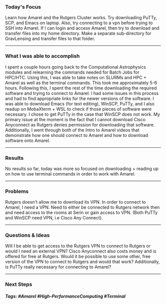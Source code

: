 ### Today's Focus

Learn how Amarel and the Rutgers Cluster works. Try downloading PuTTy, SCP, and Emacs on laptop. Also, try connecting to a vpn before trying to SSH into Amarel. If I can login and access Amarel, then try to download and transfer files into my home directory. Make a separate sub-directory for GravLensing and transfer files to that folder. 
***
### What I was able to accomplish

I spent a couple hours going back to the Computational Astrophysics modules and relearning the commands needed for Batch Jobs for HPC/HTC. Using this, I was able to take notes on SLURMs and HPC + Amarel as well as the terminal commands. This took me approximately 5-6 hours. Following this, I spent the rest of the time downloading the required software and trying to connect to Amarel. I had some issues in this process and had to find appropriate links for the newer versions of the software. I was able to download Emacs (for text editing), WinSCP, PuTTy, and I also readup on MobaXterm + WSL to check if those pieces of software were necessary. I chose to get PuTTy in the case that WinSCP does not work. My primary issue at the moment is the fact that I cannot download Cisco Anyconnect as Rutgers denies permission for downloading that software. Additionally, I went through both of the Intro to Amarel videos that demonstrate how one should connect to Amarel and how to download software onto Amarel. 
***
### Results

No results so far, today was more so focused on downloading + reading up on how to use terminal commands in order to work with Amarel. 
***
### Problems

Rutgers doesn't allow me to download its VPN. In order to connect to Amarel, I need a VPN. Need to either be connected to Rutgers network then and need access to the rooms at Serin or gain access to VPN. (Both PuTTy and WinSCP need VPN, i.e Cisco Any Connect).
***
### Questions & Ideas

Will I be able to get access to the Rutgers VPN to connect to Rutgers or would I need an external VPN? Cisco Anyconnect also costs money and is offered for free at Rutgers. Would it be possible to use some other, free version of the VPN to connect to Rutgers and would that work? Additionally, is PuTTy really necessary for connecting to Amarel?
***
### Next Steps

##### Tags: #Amarel #High-PerformanceComputing #Terminal 